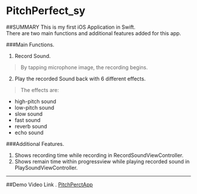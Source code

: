 # PitchPerfect_sy
##SUMMARY
This is my first iOS Application in Swift.  
There are two main functions and additional features added for this app.  

###Main Functions.  
1. Record Sound.    
>By tapping microphone image, the recording begins.    
2. Play the recorded Sound back with 6 different effects.    
>The effects are:
- high-pitch sound
- low-pitch sound
- slow sound
- fast sound
- reverb sound
- echo sound

###Additional Features.   
1. Shows recording time while recording in RecordSoundViewController.
2. Shows remain time within progressview while playing recorded sound in PlaySoundViewController.  
-------------------------------------------------------------------------------------------------
##Demo Video Link . 
[PitchPerctApp](https://www.youtube.com/watch?v=Z5eMroswM-c)
